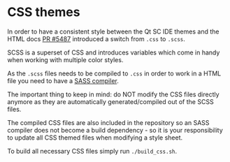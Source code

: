 # CSS themes

In order to have a consistent style between the Qt SC IDE themes and
the HTML docs [PR #5487](https://github.com/supercollider/supercollider/pull/5487)
introduced a switch from `.css` to `.scss`.

SCSS is a superset of CSS and introduces variables which come
in handy when working with multiple color styles.

As the `.scss` files needs to be compiled to `.css` in order to work in
a HTML file you need to have a
[SASS compiler](https://sass-lang.com/install).

The important thing to keep in mind: do NOT modify the CSS files directly
anymore as they are automatically generated/compiled out of the SCSS files.

The compiled CSS files are also included in the repository so
an SASS compiler does not become a build dependency - so it is your
responsibility to update all CSS themed files when modifying a style sheet.

To build all necessary CSS files simply run `./build_css.sh`.

